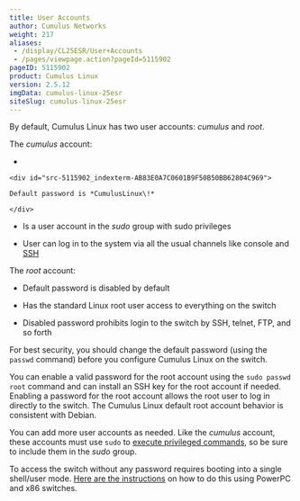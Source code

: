 ```yaml
---
title: User Accounts
author: Cumulus Networks
weight: 217
aliases:
 - /display/CL25ESR/User+Accounts
 - /pages/viewpage.action?pageId=5115902
pageID: 5115902
product: Cumulus Linux
version: 2.5.12
imgData: cumulus-linux-25esr
siteSlug: cumulus-linux-25esr
---
```

By default, Cumulus Linux has two user accounts: *cumulus* and *root*.

The *cumulus* account:

  - 
    
    <div id="src-5115902_indexterm-AB83E0A7C0601B9F50B50BB62804C969">
    
    Default password is *CumulusLinux\!*
    
    </div>

  - Is a user account in the *sudo* group with sudo privileges

  - User can log in to the system via all the usual channels like
    console and
    [SSH](/version/cumulus-linux-25esr/System-Management/Authentication-Authorization-and-Accounting/SSH-for-Remote-Access)

The *root* account:

  - Default password is disabled by default

  - Has the standard Linux root user access to everything on the switch

  - Disabled password prohibits login to the switch by SSH, telnet, FTP,
    and so forth

For best security, you should change the default password (using the
`passwd` command) before you configure Cumulus Linux on the switch.

You can enable a valid password for the root account using the `sudo
passwd root` command and can install an SSH key for the root account if
needed. Enabling a password for the root account allows the root user to
log in directly to the switch. The Cumulus Linux default root account
behavior is consistent with Debian.

You can add more user accounts as needed. Like the *cumulus* account,
these accounts must use `sudo` to [execute privileged
commands](/version/cumulus-linux-25esr/System-Management/Authentication-Authorization-and-Accounting/Using-sudo-to-Delegate-Privileges),
so be sure to include them in the *sudo* group.

To access the switch without any password requires booting into a single
shell/user mode. [Here are the
instructions](/version/cumulus-linux-25esr/Monitoring-and-Troubleshooting/Single-User-Mode---Boot-Recovery)
on how to do this using PowerPC and x86 switches.

<article id="html-search-results" class="ht-content" style="display: none;">

</article>

<footer id="ht-footer">

</footer>

